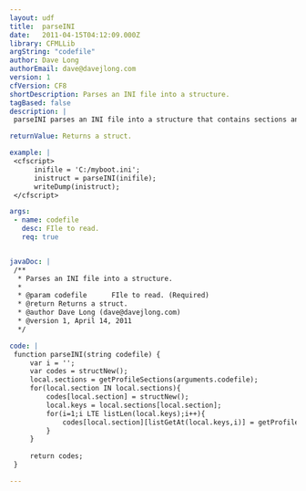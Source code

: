 ```yaml
---
layout: udf
title:  parseINI
date:   2011-04-15T04:12:09.000Z
library: CFMLLib
argString: "codefile"
author: Dave Long
authorEmail: dave@davejlong.com
version: 1
cfVersion: CF8
shortDescription: Parses an INI file into a structure.
tagBased: false
description: |
 parseINI parses an INI file into a structure that contains sections and keys as structures.

returnValue: Returns a struct.

example: |
 <cfscript>
      inifile = 'C:/myboot.ini';
      inistruct = parseINI(inifile);
      writeDump(inistruct);
 </cfscript>

args:
 - name: codefile
   desc: FIle to read.
   req: true


javaDoc: |
 /**
  * Parses an INI file into a structure.
  * 
  * @param codefile      FIle to read. (Required)
  * @return Returns a struct. 
  * @author Dave Long (dave@davejlong.com) 
  * @version 1, April 14, 2011 
  */

code: |
 function parseINI(string codefile) {
     var i = '';
     var codes = structNew();
     local.sections = getProfileSections(arguments.codefile);
     for(local.section IN local.sections){
         codes[local.section] = structNew();
         local.keys = local.sections[local.section];
         for(i=1;i LTE listLen(local.keys);i++){
             codes[local.section][listGetAt(local.keys,i)] = getProfileString(arguments.codefile,local.section,listGetAt(local.keys,i));
         }            
     }
     
     return codes;
 }

---
```


